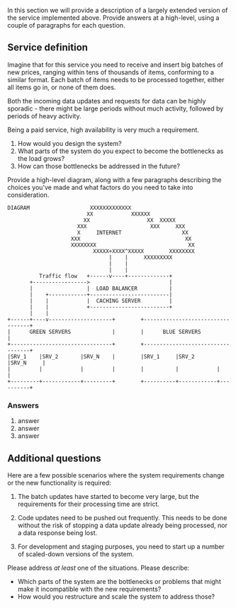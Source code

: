 In this section we will provide a description of a largely extended
version of the service implemented above. Provide answers at a
high-level, using a couple of paragraphs for each question.

## Service definition

Imagine that for this service you need to receive and insert big
batches of new prices, ranging within tens of thousands of items,
conforming to a similar format. Each batch of items needs to be
processed together, either all items go in, or none of them does.

Both the incoming data updates and requests for data can be highly
sporadic - there might be large periods without much activity,
followed by periods of heavy activity.

Being a paid service, high availability is very much a requirement.

1. How would you design the system?
2. What parts of the system do you expect to become the bottlenecks as the load grows?
3. How can those bottlenecks be addressed in the future?

Provide a high-level diagram, along with a few paragraphs describing the choices you've made and what factors do you need to take into consideration.

```
DIAGRAM                   XXXXXXXXXXXXX
                         XX            XXXXXX
                        XX                  XX  XXXXX
                      XXX                    XXX     XXX
                      X     INTERNET                   XX
                    XXX                                 XX
                    XXXXXXXX                             XX
                           XXXXX+XXXX^XXXXX        XXXXXXXX
                                |    |     XXXXXXXXX
                                |    |
                                |    |
          Traffic flow   +------v----+-------------+
       +----------------->                         |
       |                 |  LOAD BALANCER          |
       |    +------------+-------------------------|
       |    |            |  CACHING SERVER         |
       |    |            +-------------------------+
       |    |
+------+----v--------------------+        +----------------------------------+
|      GREEN SERVERS             |        |      BLUE SERVERS                |
+--------------------------------+        +----------------------------------+
|SRV_1    |SRV_2       |SRV_N    |        |SRV_1     |SRV_2       |SRV_N     |
|         |            |         |        |          |            |          |
+---------+------------+---------+        +----------+------------+----------+
```

### Answers

1. answer
2. answer
3. answer


## Additional questions

Here are a few possible scenarios where the system requirements change or the new functionality is required:

1. The batch updates have started to become very large, but the
   requirements for their processing time are strict.

2. Code updates need to be pushed out frequently. This needs to be
   done without the risk of stopping a data update already being
   processed, nor a data response being lost.

3. For development and staging purposes, you need to start up a number
   of scaled-down versions of the system.

Please address *at least* one of the situations. Please describe:

- Which parts of the system are the bottlenecks or problems that might make it incompatible with the new requirements?
- How would you restructure and scale the system to address those?
